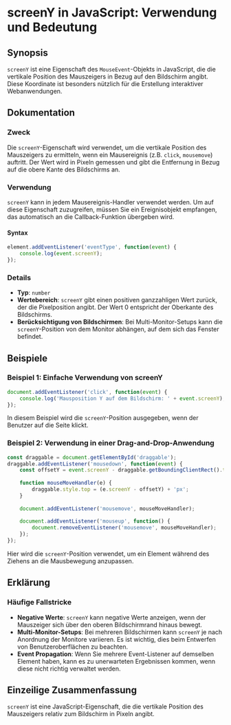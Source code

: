 <!--
Meta Description: # screenY in JavaScript: Verwendung und Bedeutung ## Synopsis `screenY` ist eine Eigenschaft des `MouseEvent`-Objekts in JavaScript, die die vertikale...
Meta Keywords: screeny, die, event, des, auf
-->

# screenY in JavaScript: Verwendung und Bedeutung

## Synopsis
`screenY` ist eine Eigenschaft des `MouseEvent`-Objekts in JavaScript, die die vertikale Position des Mauszeigers in Bezug auf den Bildschirm angibt. Diese Koordinate ist besonders nützlich für die Erstellung interaktiver Webanwendungen.

## Dokumentation
### Zweck
Die `screenY`-Eigenschaft wird verwendet, um die vertikale Position des Mauszeigers zu ermitteln, wenn ein Mausereignis (z.B. `click`, `mousemove`) auftritt. Der Wert wird in Pixeln gemessen und gibt die Entfernung in Bezug auf die obere Kante des Bildschirms an.

### Verwendung
`screenY` kann in jedem Mausereignis-Handler verwendet werden. Um auf diese Eigenschaft zuzugreifen, müssen Sie ein Ereignisobjekt empfangen, das automatisch an die Callback-Funktion übergeben wird. 

#### Syntax
```javascript
element.addEventListener('eventType', function(event) {
    console.log(event.screenY);
});
```

### Details
- **Typ**: `number`
- **Wertebereich**: `screenY` gibt einen positiven ganzzahligen Wert zurück, der die Pixelposition angibt. Der Wert 0 entspricht der Oberkante des Bildschirms.
- **Berücksichtigung von Bildschirmen**: Bei Multi-Monitor-Setups kann die `screenY`-Position von dem Monitor abhängen, auf dem sich das Fenster befindet.

## Beispiele
### Beispiel 1: Einfache Verwendung von screenY
```javascript
document.addEventListener('click', function(event) {
    console.log('Mausposition Y auf dem Bildschirm: ' + event.screenY);
});
```
In diesem Beispiel wird die `screenY`-Position ausgegeben, wenn der Benutzer auf die Seite klickt.

### Beispiel 2: Verwendung in einer Drag-and-Drop-Anwendung
```javascript
const draggable = document.getElementById('draggable');
draggable.addEventListener('mousedown', function(event) {
    const offsetY = event.screenY - draggable.getBoundingClientRect().top;
    
    function mouseMoveHandler(e) {
        draggable.style.top = (e.screenY - offsetY) + 'px';
    }
    
    document.addEventListener('mousemove', mouseMoveHandler);
    
    document.addEventListener('mouseup', function() {
        document.removeEventListener('mousemove', mouseMoveHandler);
    });
});
```
Hier wird die `screenY`-Position verwendet, um ein Element während des Ziehens an die Mausbewegung anzupassen.

## Erklärung
### Häufige Fallstricke
- **Negative Werte**: `screenY` kann negative Werte anzeigen, wenn der Mauszeiger sich über den oberen Bildschirmrand hinaus bewegt.
- **Multi-Monitor-Setups**: Bei mehreren Bildschirmen kann `screenY` je nach Anordnung der Monitore variieren. Es ist wichtig, dies beim Entwerfen von Benutzeroberflächen zu beachten.
- **Event Propagation**: Wenn Sie mehrere Event-Listener auf demselben Element haben, kann es zu unerwarteten Ergebnissen kommen, wenn diese nicht richtig verwaltet werden.

## Einzeilige Zusammenfassung
`screenY` ist eine JavaScript-Eigenschaft, die die vertikale Position des Mauszeigers relativ zum Bildschirm in Pixeln angibt.